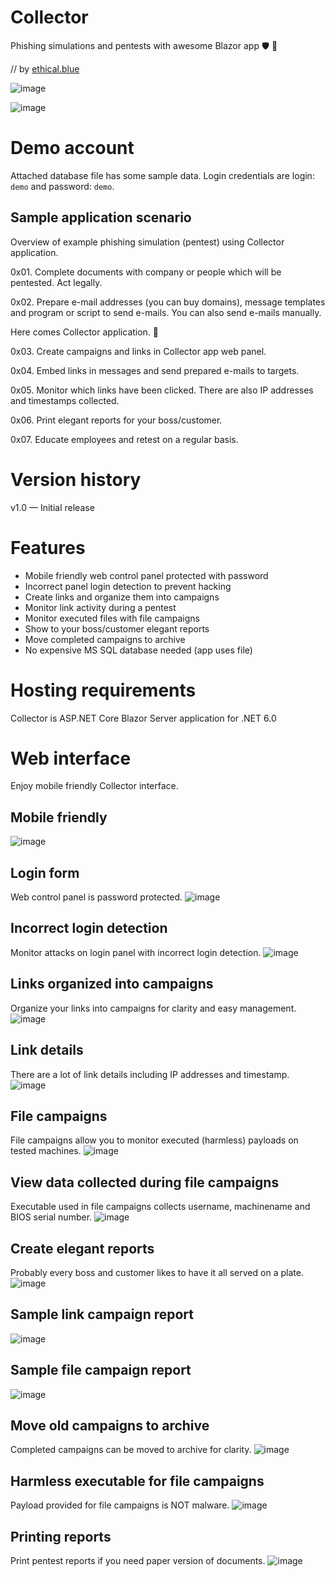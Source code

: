 # Collector
Phishing simulations and pentests with awesome Blazor app 🛡️ 🧪 

// by [ethical.blue](https://ethical.blue/)

![image](https://github.com/ethicalblue/CollectorApp/blob/main/images/live.png)

![image](https://github.com/ethicalblue/CollectorApp/blob/main/images/blazor.png)

# Demo account
Attached database file has some sample data. Login credentials are login: `demo` and password: `demo`.

## Sample application scenario

Overview of example phishing simulation (pentest) using Collector application.

0x01. Complete documents with company or people which will be pentested. Act legally.

0x02. Prepare e-mail addresses (you can buy domains), message templates and program or script to send e-mails. You can also send e-mails manually.

Here comes Collector application. 🙂

0x03. Create campaigns and links in Collector app web panel.

0x04. Embed links in messages and send prepared e-mails to targets.

0x05. Monitor which links have been clicked. There are also IP addresses and timestamps collected.

0x06. Print elegant reports for your boss/customer.

0x07. Educate employees and retest on a regular basis.

# Version history
v1.0 — Initial release

# Features
+ Mobile friendly web control panel protected with password
+ Incorrect panel login detection to prevent hacking
+ Create links and organize them into campaigns
+ Monitor link activity during a pentest
+ Monitor executed files with file campaigns
+ Show to your boss/customer elegant reports
+ Move completed campaigns to archive
+ No expensive MS SQL database needed (app uses file)

# Hosting requirements
Collector is ASP.NET Core Blazor Server application for .NET 6.0

# Web interface
Enjoy mobile friendly Collector interface.

## Mobile friendly
![image](https://github.com/ethicalblue/CollectorApp/blob/main/images/mobilefriendly1.png)

## Login form
Web control panel is password protected.
![image](https://github.com/ethicalblue/CollectorApp/blob/main/images/collector1.png)

## Incorrect login detection
Monitor attacks on login panel with incorrect login detection.
![image](https://github.com/ethicalblue/CollectorApp/blob/main/images/collector2.png)

## Links organized into campaigns
Organize your links into campaigns for clarity and easy management.
![image](https://github.com/ethicalblue/CollectorApp/blob/main/images/collector3.png)

## Link details
There are a lot of link details including IP addresses and timestamp.
![image](https://github.com/ethicalblue/CollectorApp/blob/main/images/collector4.png)

## File campaigns
File campaigns allow you to monitor executed (harmless) payloads on tested machines.
![image](https://github.com/ethicalblue/CollectorApp/blob/main/images/collector5.png)

## View data collected during file campaigns
Executable used in file campaigns collects username, machinename and BIOS serial number.
![image](https://github.com/ethicalblue/CollectorApp/blob/main/images/collector6.png)

## Create elegant reports
Probably every boss and customer likes to have it all served on a plate.
![image](https://github.com/ethicalblue/CollectorApp/blob/main/images/collector7.png)

## Sample link campaign report
![image](https://github.com/ethicalblue/CollectorApp/blob/main/images/collector8.png)

## Sample file campaign report
![image](https://github.com/ethicalblue/CollectorApp/blob/main/images/collector9.png)

## Move old campaigns to archive
Completed campaigns can be moved to archive for clarity.
![image](https://github.com/ethicalblue/CollectorApp/blob/main/images/collector10.png)

## Harmless executable for file campaigns
Payload provided for file campaigns is NOT malware.
![image](https://github.com/ethicalblue/CollectorApp/blob/main/images/collector11.png)

## Printing reports
Print pentest reports if you need paper version of documents.
![image](https://github.com/ethicalblue/CollectorApp/blob/main/images/collector12.png)
